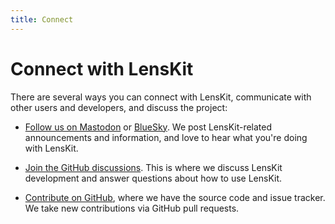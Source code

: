 ```yaml
---
title: Connect
---
```


# Connect with LensKit

There are several ways you can connect with LensKit, communicate with other users and developers, and discuss the project:

-   [Follow us on Mastodon](https://recsys.social/@LensKit) or
    [BlueSky](https://bsky.app/profile/lenskit.org).  We post LensKit-related
    announcements and information, and love to hear what you're doing with
    LensKit.

-   [Join the GitHub discussions](https://github.com/orgs/lenskit/discussions).
    This is where we discuss LensKit development and answer questions about how
    to use LensKit.

-   [Contribute on GitHub](https://github.com/lenskit/lkpy/), where we
    have the source code and issue tracker.  We take new contributions via
    GitHub pull requests.